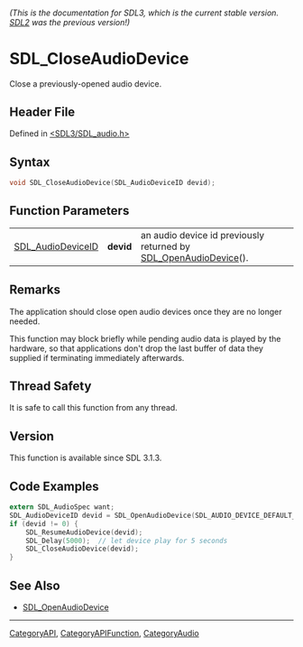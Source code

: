 ###### (This is the documentation for SDL3, which is the current stable version. [SDL2](https://wiki.libsdl.org/SDL2/) was the previous version!)
# SDL_CloseAudioDevice

Close a previously-opened audio device.

## Header File

Defined in [<SDL3/SDL_audio.h>](https://github.com/libsdl-org/SDL/blob/main/include/SDL3/SDL_audio.h)

## Syntax

```c
void SDL_CloseAudioDevice(SDL_AudioDeviceID devid);
```

## Function Parameters

|                                        |           |                                                                                         |
| -------------------------------------- | --------- | --------------------------------------------------------------------------------------- |
| [SDL_AudioDeviceID](SDL_AudioDeviceID) | **devid** | an audio device id previously returned by [SDL_OpenAudioDevice](SDL_OpenAudioDevice)(). |

## Remarks

The application should close open audio devices once they are no longer
needed.

This function may block briefly while pending audio data is played by the
hardware, so that applications don't drop the last buffer of data they
supplied if terminating immediately afterwards.

## Thread Safety

It is safe to call this function from any thread.

## Version

This function is available since SDL 3.1.3.

## Code Examples

```c
extern SDL_AudioSpec want;
SDL_AudioDeviceID devid = SDL_OpenAudioDevice(SDL_AUDIO_DEVICE_DEFAULT_PLAYBACK, &want);
if (devid != 0) {
    SDL_ResumeAudioDevice(devid);
    SDL_Delay(5000);  // let device play for 5 seconds
    SDL_CloseAudioDevice(devid);
}
```

## See Also

- [SDL_OpenAudioDevice](SDL_OpenAudioDevice)

----
[CategoryAPI](CategoryAPI), [CategoryAPIFunction](CategoryAPIFunction), [CategoryAudio](CategoryAudio)


